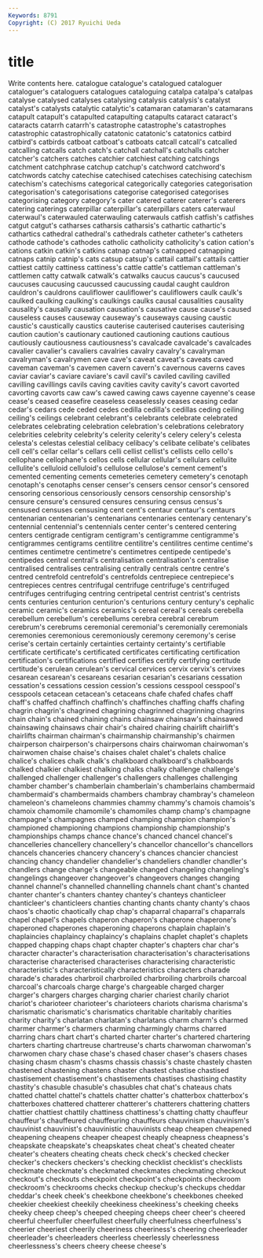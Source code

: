 ```yaml
---
Keywords: 8791 
Copyright: (C) 2017 Ryuichi Ueda
---
```


# title

Write contents here.
 catalogue catalogue's catalogued
cataloguer cataloguer's cataloguers catalogues cataloguing catalpa catalpa's catalpas catalyse catalysed
catalyses catalysing catalysis catalysis's catalyst catalyst's catalysts catalytic catalytic's catamaran
catamaran's catamarans catapult catapult's catapulted catapulting catapults cataract cataract's cataracts
catarrh catarrh's catastrophe catastrophe's catastrophes catastrophic catastrophically catatonic catatonic's catatonics
catbird catbird's catbirds catboat catboat's catboats catcall catcall's catcalled catcalling
catcalls catch catch's catchall catchall's catchalls catcher catcher's catchers catches
catchier catchiest catching catchings catchment catchphrase catchup catchup's catchword catchword's
catchwords catchy catechise catechised catechises catechising catechism catechism's catechisms categorical
categorically categories categorisation categorisation's categorisations categorise categorised categorises categorising category
category's cater catered caterer caterer's caterers catering caterings caterpillar caterpillar's
caterpillars caters caterwaul caterwaul's caterwauled caterwauling caterwauls catfish catfish's catfishes
catgut catgut's catharses catharsis catharsis's cathartic cathartic's cathartics cathedral cathedral's
cathedrals catheter catheter's catheters cathode cathode's cathodes catholic catholicity catholicity's
cation cation's cations catkin catkin's catkins catnap catnap's catnapped catnapping
catnaps catnip catnip's cats catsup catsup's cattail cattail's cattails cattier
cattiest cattily cattiness cattiness's cattle cattle's cattleman cattleman's cattlemen catty
catwalk catwalk's catwalks caucus caucus's caucused caucuses caucusing caucussed caucussing
caudal caught cauldron cauldron's cauldrons cauliflower cauliflower's cauliflowers caulk caulk's
caulked caulking caulking's caulkings caulks causal causalities causality causality's causally
causation causation's causative cause cause's caused causeless causes causeway causeway's
causeways causing caustic caustic's caustically caustics cauterise cauterised cauterises cauterising
caution caution's cautionary cautioned cautioning cautions cautious cautiously cautiousness cautiousness's
cavalcade cavalcade's cavalcades cavalier cavalier's cavaliers cavalries cavalry cavalry's cavalryman
cavalryman's cavalrymen cave cave's caveat caveat's caveats caved caveman caveman's
cavemen cavern cavern's cavernous caverns caves caviar caviar's caviare caviare's
cavil cavil's caviled caviling cavilled cavilling cavillings cavils caving cavities
cavity cavity's cavort cavorted cavorting cavorts caw caw's cawed cawing
caws cayenne cayenne's cease cease's ceased ceasefire ceaseless ceaselessly ceases
ceasing cedar cedar's cedars cede ceded cedes cedilla cedilla's cedillas
ceding ceiling ceiling's ceilings celebrant celebrant's celebrants celebrate celebrated celebrates
celebrating celebration celebration's celebrations celebratory celebrities celebrity celebrity's celerity celerity's
celery celery's celesta celesta's celestas celestial celibacy celibacy's celibate celibate's
celibates cell cell's cellar cellar's cellars celli cellist cellist's cellists
cello cello's cellophane cellophane's cellos cells cellular cellular's cellulars cellulite
cellulite's celluloid celluloid's cellulose cellulose's cement cement's cemented cementing cements
cemeteries cemetery cemetery's cenotaph cenotaph's cenotaphs censer censer's censers censor
censor's censored censoring censorious censoriously censors censorship censorship's censure censure's
censured censures censuring census census's censused censuses censusing cent cent's
centaur centaur's centaurs centenarian centenarian's centenarians centenaries centenary centenary's centennial
centennial's centennials center center's centered centering centers centigrade centigram centigram's
centigramme centigramme's centigrammes centigrams centilitre centilitre's centilitres centime centime's centimes
centimetre centimetre's centimetres centipede centipede's centipedes central central's centralisation centralisation's
centralise centralised centralises centralising centrally centrals centre centre's centred centrefold
centrefold's centrefolds centrepiece centrepiece's centrepieces centres centrifugal centrifuge centrifuge's centrifuged
centrifuges centrifuging centring centripetal centrist centrist's centrists cents centuries centurion
centurion's centurions century century's cephalic ceramic ceramic's ceramics ceramics's cereal
cereal's cereals cerebella cerebellum cerebellum's cerebellums cerebra cerebral cerebrum cerebrum's
cerebrums ceremonial ceremonial's ceremonially ceremonials ceremonies ceremonious ceremoniously ceremony ceremony's
cerise cerise's certain certainly certainties certainty certainty's certifiable certificate certificate's
certificated certificates certificating certification certification's certifications certified certifies certify certifying
certitude certitude's cerulean cerulean's cervical cervices cervix cervix's cervixes cesarean
cesarean's cesareans cesarian cesarian's cesarians cessation cessation's cessations cession cession's
cessions cesspool cesspool's cesspools cetacean cetacean's cetaceans chafe chafed chafes
chaff chaff's chaffed chaffinch chaffinch's chaffinches chaffing chaffs chafing chagrin
chagrin's chagrined chagrining chagrinned chagrinning chagrins chain chain's chained chaining
chains chainsaw chainsaw's chainsawed chainsawing chainsaws chair chair's chaired chairing
chairlift chairlift's chairlifts chairman chairman's chairmanship chairmanship's chairmen chairperson chairperson's
chairpersons chairs chairwoman chairwoman's chairwomen chaise chaise's chaises chalet chalet's
chalets chalice chalice's chalices chalk chalk's chalkboard chalkboard's chalkboards chalked
chalkier chalkiest chalking chalks chalky challenge challenge's challenged challenger challenger's
challengers challenges challenging chamber chamber's chamberlain chamberlain's chamberlains chambermaid chambermaid's
chambermaids chambers chambray chambray's chameleon chameleon's chameleons chammies chammy chammy's
chamois chamois's chamoix chamomile chamomile's chamomiles champ champ's champagne champagne's
champagnes champed champing champion champion's championed championing champions championship championship's
championships champs chance chance's chanced chancel chancel's chancelleries chancellery chancellery's
chancellor chancellor's chancellors chancels chanceries chancery chancery's chances chancier chanciest
chancing chancy chandelier chandelier's chandeliers chandler chandler's chandlers change change's
changeable changed changeling changeling's changelings changeover changeover's changeovers changes changing
channel channel's channelled channelling channels chant chant's chanted chanter chanter's
chanters chantey chantey's chanteys chanticleer chanticleer's chanticleers chanties chanting chants
chanty chanty's chaos chaos's chaotic chaotically chap chap's chaparral chaparral's
chaparrals chapel chapel's chapels chaperon chaperon's chaperone chaperone's chaperoned chaperones
chaperoning chaperons chaplain chaplain's chaplaincies chaplaincy chaplaincy's chaplains chaplet chaplet's
chaplets chapped chapping chaps chapt chapter chapter's chapters char char's
character character's characterisation characterisation's characterisations characterise characterised characterises characterising characteristic
characteristic's characteristically characteristics characters charade charade's charades charbroil charbroiled charbroiling
charbroils charcoal charcoal's charcoals charge charge's chargeable charged charger charger's
chargers charges charging charier chariest charily chariot chariot's charioteer charioteer's
charioteers chariots charisma charisma's charismatic charismatic's charismatics charitable charitably charities
charity charity's charlatan charlatan's charlatans charm charm's charmed charmer charmer's
charmers charming charmingly charms charred charring chars chart chart's charted
charter charter's chartered chartering charters charting chartreuse chartreuse's charts charwoman
charwoman's charwomen chary chase chase's chased chaser chaser's chasers chases
chasing chasm chasm's chasms chassis chassis's chaste chastely chasten chastened
chastening chastens chaster chastest chastise chastised chastisement chastisement's chastisements chastises
chastising chastity chastity's chasuble chasuble's chasubles chat chat's chateaus chats
chatted chattel chattel's chattels chatter chatter's chatterbox chatterbox's chatterboxes chattered
chatterer chatterer's chatterers chattering chatters chattier chattiest chattily chattiness chattiness's
chatting chatty chauffeur chauffeur's chauffeured chauffeuring chauffeurs chauvinism chauvinism's chauvinist
chauvinist's chauvinistic chauvinists cheap cheapen cheapened cheapening cheapens cheaper cheapest
cheaply cheapness cheapness's cheapskate cheapskate's cheapskates cheat cheat's cheated cheater
cheater's cheaters cheating cheats check check's checked checker checker's checkers
checkers's checking checklist checklist's checklists checkmate checkmate's checkmated checkmates checkmating
checkout checkout's checkouts checkpoint checkpoint's checkpoints checkroom checkroom's checkrooms checks
checkup checkup's checkups cheddar cheddar's cheek cheek's cheekbone cheekbone's cheekbones
cheeked cheekier cheekiest cheekily cheekiness cheekiness's cheeking cheeks cheeky cheep
cheep's cheeped cheeping cheeps cheer cheer's cheered cheerful cheerfuller cheerfullest
cheerfully cheerfulness cheerfulness's cheerier cheeriest cheerily cheeriness cheeriness's cheering cheerleader
cheerleader's cheerleaders cheerless cheerlessly cheerlessness cheerlessness's cheers cheery cheese cheese's
